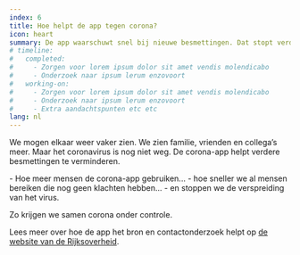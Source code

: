 ```yaml
---
index: 6
title: Hoe helpt de app tegen corona?
icon: heart
summary: De app waarschuwt snel bij nieuwe besmettingen. Dat stopt verdere verspreiding.
# timeline:
#   completed:
#     - Zorgen voor lorem ipsum dolor sit amet vendis molendicabo
#     - Onderzoek naar ipsum lerum enzovoort
#   working-on:
#     - Zorgen voor lorem ipsum dolor sit amet vendis molendicabo
#     - Onderzoek naar ipsum lerum enzovoort
#     - Extra aandachtspunten etc etc
lang: nl
---
```


We mogen elkaar weer vaker zien.
We zien familie, vrienden en collega’s meer.
Maar het coronavirus is nog niet weg.
De corona-app helpt verdere besmettingen te verminderen.

<div class="md-timeline" markdown="1">
- Hoe meer mensen de corona-app gebruiken...
- hoe sneller we al mensen bereiken die nog geen klachten hebben...
- en stoppen we de verspreiding van het virus.
</div>

Zo krijgen we samen corona onder controle.

Lees meer over hoe de app het bron en contactonderzoek helpt op [de website van de Rijksoverheid](https://www.rijksoverheid.nl/onderwerpen/coronavirus-app/vraag-en-antwoord/hoe-werkt-de-corona-app).


